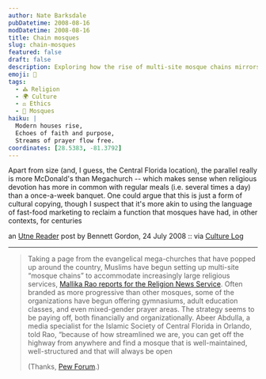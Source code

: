 ```yaml
---
author: Nate Barksdale
pubDatetime: 2008-08-16
modDatetime: 2008-08-16
title: Chain mosques
slug: chain-mosques
featured: false
draft: false
description: Exploring how the rise of multi-site mosque chains mirrors the fast-food model, emphasizing accessibility and modern amenities for worshippers.
emoji: 🍔
tags:
  - ⛪ Religion
  - 🌍 Culture
  - ⚖️ Ethics
  - 🕌 Mosques
haiku: |
  Modern houses rise,  
  Echoes of faith and purpose,  
  Streams of prayer flow free.
coordinates: [28.5383, -81.3792]
---
```


Apart from size (and, I guess, the Central Florida location), the parallel really is more McDonald's than Megachurch -- which makes sense when religious devotion has more in common with regular meals (i.e. several times a day) than a once-a-week banquet. One could argue that this is just a form of cultural copying, though I suspect that it's more akin to using the language of fast-food marketing to reclaim a function that mosques have had, in other contexts, for centuries

an [Utne Reader](http://www.utne.com/2008-07-24/Spirituality/Rise-of-the-Mega-Mosque.aspx?blogid=28) post by Bennett Gordon, 24 July 2008 :: via [Culture Log](http://culturelog.tumblr.com/)

---

> Taking a page from the evangelical mega-churches that have popped up around the country, Muslims have begun setting up multi-site “mosque chains” to accommodate increasingly large religious services, [Mallika Rao reports for the Religion News Service](http://www.religionnews.com/index.php?/rnstext/muslims_begin_to_copy_the_megachurch_multi_site_model/). Often branded as more progressive than other mosques, some of the organizations have begun offering gymnasiums, adult education classes, and even mixed-gender prayer areas. The strategy seems to be paying off, both financially and organizationally. Abeer Abdulla, a media specialist for the Islamic Society of Central Florida in Orlando, told Rao, “because of how streamlined we are, you can get off the highway from anywhere and find a mosque that is well-maintained, well-structured and that will always be open
>
> (Thanks, [Pew Forum](https://www.google.com/search?q=%22Pew%20Forum%22%20pewforum.org).)

